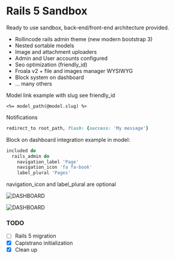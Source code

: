 Rails 5 Sandbox
=============

Ready to use sandbox, back-end/front-end architecture provided.

- Rollincode rails admin theme (new modern bootstrap 3)
- Nested sortable models
- Image and attachment uploaders
- Admin and User accounts configured
- Seo optimization (friendly_id)
- Froala v2 + file and images manager WYSIWYG
- Block system on dashboard
- ... many others

Model link example with slug see friendly_id

```erb
<%= model_path(@model.slug) %>
```

Notifications
```ruby
redirect_to root_path, flash: {success: 'My message'}
```

Block on dashboard
integration example in model:
```ruby
included do
  rails_admin do
    navigation_label 'Page'
    navigation_icon 'fa fa-book'
    label_plural 'Pages'
```
navigation_icon and label_plural are optional

![DASHBOARD](http://i.imgur.com/iWnBkEu.png, "block system")

![DASHBOARD](http://i.imgur.com/GJGfXVO.png, "view")

### TODO ###

- [ ] Rails 5 migration
- [X] Capistrano initialization
- [X] Clean up
